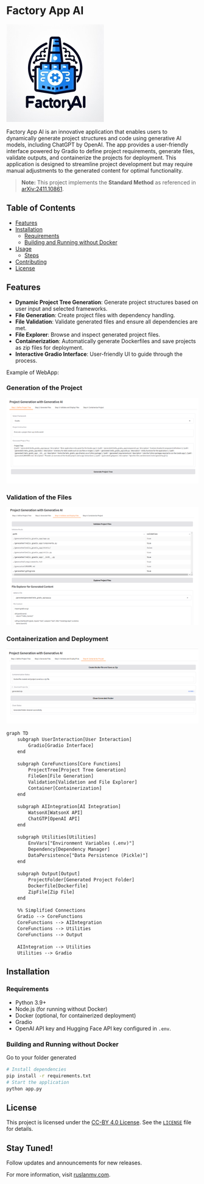# Factory App AI

![alt text](./assets/logo-small.jpg)

Factory App AI is an innovative application that enables users to dynamically generate project structures and code using generative AI models, including ChatGPT by OpenAI. The app provides a user-friendly interface powered by Gradio to define project requirements, generate files, validate outputs, and containerize the projects for deployment. This application is designed to streamline project development but may require manual adjustments to the generated content for optimal functionality.

> **Note:** This project implements the **Standard Method** as referenced in [arXiv:2411.10861](https://arxiv.org/abs/2411.10861). 

## Table of Contents

- [Features](#features)
- [Installation](#installation)
  - [Requirements](#requirements)
  - [Building and Running without Docker](#building-and-running-without-docker)
- [Usage](#usage)
  - [Steps](#steps)
- [Contributing](#contributing)
- [License](#license)

## Features

- **Dynamic Project Tree Generation**: Generate project structures based on user input and selected frameworks.
- **File Generation**: Create project files with dependency handling.
- **File Validation**: Validate generated files and ensure all dependencies are met.
- **File Explorer**: Browse and inspect generated project files.
- **Containerization**: Automatically generate Dockerfiles and save projects as zip files for deployment.
- **Interactive Gradio Interface**: User-friendly UI to guide through the process.

Example of WebApp:

### Generation of the Project

![](assets/2024-11-10-00-17-10.png)

### Validation of the Files

![](assets/2024-11-09-23-54-10.png)

### Containerization and Deployment

![](assets/2024-11-10-00-13-19.png)

```mermaid
graph TD
    subgraph UserInteraction[User Interaction]
        Gradio[Gradio Interface]
    end

    subgraph CoreFunctions[Core Functions]
        ProjectTree[Project Tree Generation]
        FileGen[File Generation]
        Validation[Validation and File Explorer]
        Container[Containerization]
    end

    subgraph AIIntegration[AI Integration]
        WatsonX[WatsonX API]
        ChatGTP[OpenAI API]
    end

    subgraph Utilities[Utilities]
        EnvVars["Environment Variables (.env)"]
        Dependency[Dependency Manager]
        DataPersistence["Data Persistence (Pickle)"]
    end

    subgraph Output[Output]
        ProjectFolder[Generated Project Folder]
        Dockerfile[Dockerfile]
        ZipFile[Zip File]
    end

    %% Simplified Connections
    Gradio --> CoreFunctions
    CoreFunctions --> AIIntegration
    CoreFunctions --> Utilities
    CoreFunctions --> Output

    AIIntegration --> Utilities
    Utilities --> Gradio

```

## Installation

### Requirements

- Python 3.9+
- Node.js (for running without Docker)
- Docker (optional, for containerized deployment)
- Gradio
- OpenAI API key and Hugging Face API key configured in `.env`.

### Building and Running without Docker

Go to your folder  generated 

```bash
# Install dependencies
pip install -r requirements.txt
# Start the application
python app.py
```

## License

This project is licensed under the [CC-BY 4.0 License](https://creativecommons.org/licenses/by/4.0/). See the [`LICENSE`](LICENSE.md) file for details.

## Stay Tuned!

Follow updates and announcements for new releases.

For more information, visit [ruslanmv.com](https://ruslanmv.com).

